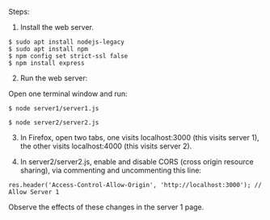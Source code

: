 Steps:

1. Install the web server.

```console
$ sudo apt install nodejs-legacy
$ sudo apt install npm
$ npm config set strict-ssl false
$ npm install express
```

2. Run the web server:

Open one terminal window and run:

```console
$ node server1/server1.js
```

```console
$ node server2/server2.js
```

3. In Firefox, open two tabs, one visits localhost:3000 (this visits server 1), the other visits localhost:4000 (this visits server 2).

4. In server2/server2.js, enable and disable CORS (cross origin resource sharing), via commenting and uncommenting this line:

```console
res.header('Access-Control-Allow-Origin', 'http://localhost:3000'); // Allow Server 1
```

Observe the effects of these changes in the server 1 page. 
